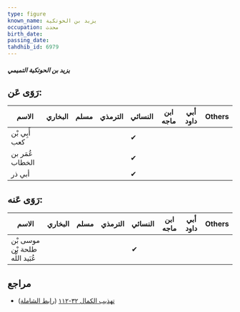 ```yaml
---
type: figure
known_name: يزيد بن الحوتكية
occupation: محدث
birth_date:
passing_date:
tahdhib_id: 6979
---
```

##### يزيد بن الحوتكية التميمي

## رَوَى عَن:
| الاسم           | البخاري | مسلم | الترمذي | النسائي | ابن ماجه | أبي داود | Others |
| --------------- | ------- | ---- | ------- | ------- | -------- | -------- | ------ |
| أَبِي بْن كعب   |         |      |         | ✔       |          |          |        |
| عُمَر بن الخطاب |         |      |         | ✔       |          |          |        |
| أبي ذر          |         |      |         | ✔       |          |          |        |
## رَوَى عَنه:
| الاسم                           | البخاري | مسلم | الترمذي | النسائي | ابن ماجه | أبي داود | Others |
| ------------------------------- | ------- | ---- | ------- | ------- | -------- | -------- | ------ |
| موسى بْن طلحة بْن عُبَيد اللَّه |         |      |         | ✔       |          |          |        |
## مراجع
- [تهذيب الكمال ٣٢-١١٢](obsidian://open?vault=Tahdhib-al-Kamal&file=Figures/٦٩٧٩-يزيد%20بن%20الحوتكية%20التميمي) ([رابط الشاملة](https://shamela.ws/book/3722/17226))
